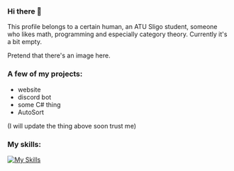 ### Hi there 👋

<!--
**s00240122/s00240122** is a ✨ _special_ ✨ repository because its `README.md` (this file) appears on your GitHub profile.

Here are some ideas to get you started:

- 🔭 I’m currently working on ...
- 🌱 I’m currently learning ...
- 👯 I’m looking to collaborate on ...
- 🤔 I’m looking for help with ...
- 💬 Ask me about ...
- 📫 How to reach me: ...
- 😄 Pronouns: ...
- ⚡ Fun fact: ...
-->
This profile belongs to a certain human, an ATU Sligo student, someone who likes math, programming and especially category theory. Currently it's a bit empty.

Pretend that there's an image here.

### A few of my projects:
- website
- discord bot
- some C# thing
- AutoSort

(I will update the thing above soon trust me)

### My skills:

[![My Skills](https://skillicons.dev/icons?i=py,cs,flask,html,css,js,react,c,discord,bots,latex,mongodb,raspberrypi)](https://skillicons.dev)
